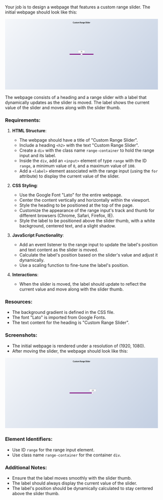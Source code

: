 
Your job is to design a webpage that features a custom range slider. The initial webpage should look like this:

![initial webpage](./_images/origin.png)

The webpage consists of a heading and a range slider with a label that dynamically updates as the slider is moved. The label shows the current value of the slider and moves along with the slider thumb.

### Requirements:

1. **HTML Structure**:
    - The webpage should have a title of "Custom Range Slider".
    - Include a heading `<h2>` with the text "Custom Range Slider".
    - Create a `div` with the class name `range-container` to hold the range input and its label.
    - Inside the `div`, add an `<input>` element of type `range` with the ID `range`, a minimum value of `0`, and a maximum value of `100`.
    - Add a `<label>` element associated with the range input (using the `for` attribute) to display the current value of the slider.

2. **CSS Styling**:
    - Use the Google Font "Lato" for the entire webpage.
    - Center the content vertically and horizontally within the viewport.
    - Style the heading to be positioned at the top of the page.
    - Customize the appearance of the range input's track and thumb for different browsers (Chrome, Safari, Firefox, IE).
    - Style the label to be positioned above the slider thumb, with a white background, centered text, and a slight shadow.
    
3. **JavaScript Functionality**:
    - Add an event listener to the range input to update the label's position and text content as the slider is moved.
    - Calculate the label's position based on the slider's value and adjust it dynamically.
    - Use a scaling function to fine-tune the label's position.

4. **Interactions**:
    - When the slider is moved, the label should update to reflect the current value and move along with the slider thumb.

### Resources:
- The background gradient is defined in the CSS file.
- The font "Lato" is imported from Google Fonts.
- The text content for the heading is "Custom Range Slider".

### Screenshots:
- The initial webpage is rendered under a resolution of (1920, 1080).
- After moving the slider, the webpage should look like this:

![after moving the slider](./_images/after_move_slider.png)

### Element Identifiers:
- Use ID `range` for the range input element.
- Use class name `range-container` for the container `div`.

### Additional Notes:
- Ensure that the label moves smoothly with the slider thumb.
- The label should always display the current value of the slider.
- The label's position should be dynamically calculated to stay centered above the slider thumb.
